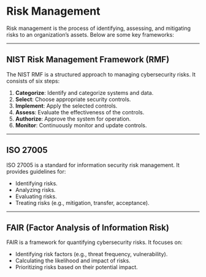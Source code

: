 # Risk Management

Risk management is the process of identifying, assessing, and mitigating risks to an organization’s assets. Below are some key frameworks:

---

## NIST Risk Management Framework (RMF)
The NIST RMF is a structured approach to managing cybersecurity risks. It consists of six steps:
1. **Categorize**: Identify and categorize systems and data.
2. **Select**: Choose appropriate security controls.
3. **Implement**: Apply the selected controls.
4. **Assess**: Evaluate the effectiveness of the controls.
5. **Authorize**: Approve the system for operation.
6. **Monitor**: Continuously monitor and update controls.

---

## ISO 27005
ISO 27005 is a standard for information security risk management. It provides guidelines for:
- Identifying risks.
- Analyzing risks.
- Evaluating risks.
- Treating risks (e.g., mitigation, transfer, acceptance).

---

## FAIR (Factor Analysis of Information Risk)
FAIR is a framework for quantifying cybersecurity risks. It focuses on:
- Identifying risk factors (e.g., threat frequency, vulnerability).
- Calculating the likelihood and impact of risks.
- Prioritizing risks based on their potential impact.
